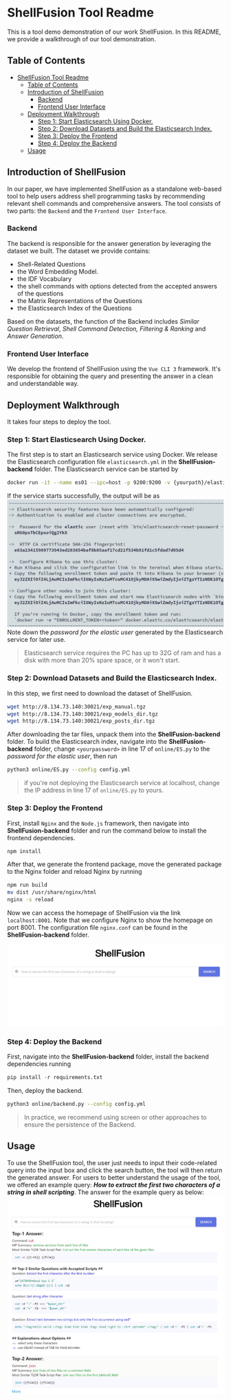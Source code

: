 # ShellFusion Tool Readme
This is a tool demo demonstration of our work ShellFusion. In this README, we provide a walkthrough of our tool demonstration.

## Table of Contents

- [ShellFusion Tool Readme](#shellfusion-tool-readme)
  - [Table of Contents](#table-of-contents)
  - [Introduction of ShellFusion](#introduction-of-shellfusion)
    - [Backend](#backend)
    - [Frontend User Interface](#frontend-user-interface)
  - [Deployment Walkthrough](#deployment-walkthrough)
    - [Step 1: Start Elasticsearch Using Docker.](#step-1-start-elasticsearch-using-docker)
    - [Step 2: Download Datasets and Build the Elasticsearch Index.](#step-2-download-datasets-and-build-the-elasticsearch-index)
    - [Step 3: Deploy the Frontend](#step-3-deploy-the-frontend)
    - [Step 4: Deploy the Backend](#step-4-deploy-the-backend)
  - [Usage](#usage)

## Introduction of ShellFusion
In our paper, we have implemented ShellFusion as a standalone web-based tool to help users address shell programming tasks by recommending relevant shell commands and comprehensive answers. The tool consists of two parts: the `Backend` and the `Frontend User Interface`.
### Backend
The backend is responsible for the answer generation by leveraging the dataset we built. The dataset we provide contains:
 - Shell-Related Questions
 - the Word Embedding Model.
 - the IDF Vocabulary
 - the shell commands with options detected from the accepted answers of the questions
 - the Matrix Representations of the Questions
 - the Elasticsearch Index of the Questions

Based on the datasets, the function of the Backend includes _Similar Question Retrieval_, _Shell Command Detection, Filtering & Ranking_ and _Answer Generation_.
### Frontend User Interface
We develop the frontend of ShellFusion using the `Vue CLI 3` framework. It's responsible for obtaining the query and presenting the answer in a clean and understandable way.
## Deployment Walkthrough
It takes four steps to deploy the tool. 
### Step 1: Start Elasticsearch Using Docker.

The first step is to start an Elasticsearch service using Docker. We release the Elasticsearch configuration file `elasticsearch.yml` in the **ShellFusion-backend** folder. The Elasticsearch service can be started by  
```sh
docker run -it --name es01 --ipc=host -p 9200:9200 -v {yourpath}/elasticsearch.yml:/config/elasticsearch.yml docker.elastic.co/ elasticsearch/elasticsearch:8.0.0
``` 
If the service starts successfully, the output will be as ![Elasticsearch](https://github.com/QuinVIVER/ShellFusion-tooldemo/blob/main/figs/fig5.jpg?raw=true) 
Note down the _password for the elastic user_ generated by the Elasticsearch service for later use. 

> Elasticsearch service requires the PC has up to 32G of ram and has a disk with more than 20% spare space, or it won't start.

### Step 2: Download Datasets and Build the Elasticsearch Index.

In this step, we first need to download the dataset of ShellFusion.
```sh
wget http://8.134.73.140:30021/exp_manual.tgz
wget http://8.134.73.140:30021/exp_models_dir.tgz
wget http://8.134.73.140:30021/exp_posts_dir.tgz
```
After downloading the tar files, unpack them into the **ShellFusion-backend** folder. 
To build the Elasticsearch index, navigate into the **ShellFusion-backend** folder, change `<yourpassword>` in line 17 of `online/ES.py` to the _password for the elastic user_, then run
``` sh
python3 online/ES.py --config config.yml
```
> if you're not deploying the Elasticsearch service at localhost, change the IP address in line 17 of `online/ES.py` to yours.
### Step 3: Deploy the Frontend
First, install `Nginx` and the `Node.js` framework, then navigate into **ShellFusion-backend** folder and run the command below to install the frontend dependencies. 
```sh
npm install
```
After that, we generate the frontend package, move the generated package to the Nginx folder and reload Nginx by running
```sh
npm run build
mv dist /usr/share/nginx/html
nginx -s reload
```
Now we can access the homepage of ShellFusion via the link `localhost:8001`. Note that we configure Nginx to show the homepage on port 8001. The configuration file `nginx.conf` can be found in the **ShellFusion-backend** folder.

![Tool page](https://github.com/QuinVIVER/ShellFusion-tooldemo/blob/main/figs/sf.jpg?raw=false) 

### Step 4: Deploy the Backend

First, navigate into the **ShellFusion-backend** folder, install the backend dependencies running
 ```python
 pip install -r requirements.txt
 ```
Then, deploy the backend.
```sh
python3 online/backend.py --config config.yml
```
> In practice, we recommend using screen or other approaches to ensure the persistence of the Backend.

## Usage
To use the ShellFusion tool, the user just needs to input their code-related query into the input box and click the search button, the tool will then return the generated answer.
For users to better understand the usage of the tool, we offered an example query: ***How to extract the first two characters of a string in shell scripting***. The answer for the example query as below:
![query](https://github.com/QuinVIVER/ShellFusion-tooldemo/blob/main/figs/SFresult.jpg?raw=false) 
